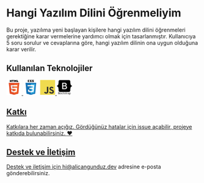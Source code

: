 # Hangi Yazılım Dilini Öğrenmeliyim  

Bu proje, yazılıma yeni başlayan kişilere hangi yazılım dilini öğrenmeleri gerektiğine karar vermelerine yardımcı olmak için tasarlanmıştır. Kullanıcıya 5 soru sorulur ve cevaplarına göre, hangi yazılım dilinin ona uygun olduğuna karar verilir.

## Kullanılan Teknolojiler

 <a href="https://www.w3.org/html/" target="_blank" rel="noreferrer"> <img src="https://raw.githubusercontent.com/devicons/devicon/master/icons/html5/html5-original-wordmark.svg" alt="html5" width="40" height="40"/> </a><img src="https://raw.githubusercontent.com/devicons/devicon/master/icons/css3/css3-original-wordmark.svg" alt="css3" width="40" height="40"/> </a>  <a href="https://developer.mozilla.org/en-US/docs/Web/JavaScript" target="_blank" rel="noreferrer"> <img src="https://raw.githubusercontent.com/devicons/devicon/master/icons/javascript/javascript-original.svg" alt="javascript" width="40" height="40"/> </a> <a href="https://getbootstrap.com" target="_blank" rel="noreferrer"> <img src="https://raw.githubusercontent.com/devicons/devicon/master/icons/bootstrap/bootstrap-plain-wordmark.svg" alt="bootstrap" width="40" height="40"/> </a> <a href="https://www.w3schools.com/css/" target="_blank" rel="noreferrer"> </p>
 

## Katkı

Katkılara her zaman açığız. Gördüğünüz hatalar için issue açabilir, projeye katkıda bulunabilirsiniz. :heart:  

## Destek ve İletişim

Destek ve iletişim için hi@alicangunduz.dev adresine e-posta gönderebilirsiniz.  
